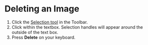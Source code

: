 # Deleting an Image

1. Click the [Selection tool](../working-with-tools/selection-tools.md) in the Toolbar.
2. Click within the textbox. Selection handles will appear around the outside of the text box.
3. Press **Delete** on your keyboard.

